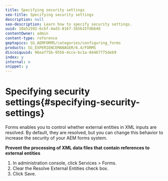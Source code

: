 ```yaml
---
title: Specifying security settings
seo-title: Specifying security settings
description: null
seo-description: Learn how to specify security settings.
uuid: 10a51592-6cbf-4ad3-8167-3b5b15fdb648
contentOwner: admin
content-type: reference
geptopics: SG_AEMFORMS/categories/configuring_forms
products: SG_EXPERIENCEMANAGER/6.4/FORMS
discoiquuid: 96eaf75b-9556-4cce-bc1a-04467775deb9
index: y
internal: n
snippet: y
---
```


# Specifying security settings{#specifying-security-settings}

Forms enables you to control whether external entities in XML inputs are resolved. By default, they are resolved, but you can change this behavior to increase the security of your AEM forms system.

**Prevent the processing of XML data files that contain references to external entities**

1. In administration console, click Services &gt; Forms.
1. Clear the Resolve External Entities check box.
1. Click Save.

